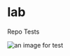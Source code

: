 # lab
Repo Tests



![an image for test](https://raw.githubusercontent.com/technomada/lab/master/test-img.png)
